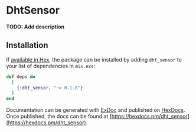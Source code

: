 # DhtSensor

**TODO: Add description**

## Installation

If [available in Hex](https://hex.pm/docs/publish), the package can be installed
by adding `dht_sensor` to your list of dependencies in `mix.exs`:

```elixir
def deps do
  [
    {:dht_sensor, "~> 0.1.0"}
  ]
end
```

Documentation can be generated with [ExDoc](https://github.com/elixir-lang/ex_doc)
and published on [HexDocs](https://hexdocs.pm). Once published, the docs can
be found at [https://hexdocs.pm/dht_sensor](https://hexdocs.pm/dht_sensor).

